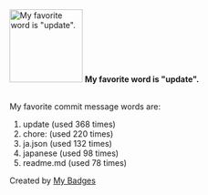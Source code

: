 <img src="https://my-badges.github.io/my-badges/favorite-word.png" alt="My favorite word is &quot;update&quot;." title="My favorite word is &quot;update&quot;." width="128">
<strong>My favorite word is &quot;update&quot;.</strong>
<br><br>

My favorite commit message words are:

1. update (used 368 times)
2. chore: (used 220 times)
3. ja.json (used 132 times)
4. japanese (used 98 times)
5. readme.md (used 78 times)


Created by <a href="https://github.com/my-badges/my-badges">My Badges</a>
